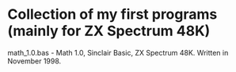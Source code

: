 Collection of my first programs (mainly for ZX Spectrum 48K)
=======

math_1.0.bas - Math 1.0, Sinclair Basic, ZX Spectrum 48K. Written in November 1998.
